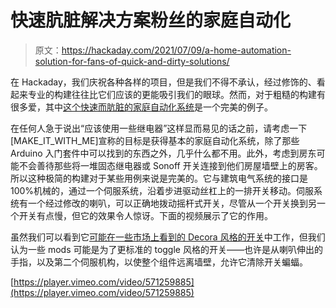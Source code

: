 # 快速肮脏解决方案粉丝的家庭自动化

> 原文：<https://hackaday.com/2021/07/09/a-home-automation-solution-for-fans-of-quick-and-dirty-solutions/>

在 Hackaday，我们庆祝各种各样的项目，但是我们不得不承认，经过修饰的、看起来专业的构建往往比它们应该的更能吸引我们的眼球。然而，对于粗糙的构建有很多爱，其中[这个快速而肮脏的家庭自动化系统](https://www.instructables.com/Cheapest-Plug-Play-Room-Automation-Setup/)是一个完美的例子。

在任何人急于说出“应该使用一些继电器”这样显而易见的话之前，请考虑一下[MAKE_IT_WITH_ME]宣称的目标是获得基本的家庭自动化系统，除了那些 Arduino 入门套件中可以找到的东西之外，几乎什么都不用。此外，考虑到房东可能不会善待那些将一堆固态继电器或 Sonoff 开关连接到他们房屋墙壁上的房客。所以这种极简的构建对于某些用例来说是完美的。它与建筑电气系统的接口是 100%机械的，通过一个伺服系统，沿着步进驱动丝杠上的一排开关移动。伺服系统有一个经过修改的喇叭，可以正确地拨动摇杆式开关，尽管从一个开关换到另一个开关有点慢，但它的效果令人惊讶。下面的视频展示了它的作用。

虽然我们可以看到它[可能在一些市场上看到的 Decora 风格的开关](https://hackaday.com/2017/03/14/zero-intrusion-wireless-light-switch/)中工作，但我们认为一些 mods 可能是为了更标准的 toggle 风格的开关——也许是从喇叭伸出的手指，以及第二个伺服机构，以使整个组件远离墙壁，允许它清除开关蝙蝠。

[https://player.vimeo.com/video/571259885](https://player.vimeo.com/video/571259885)